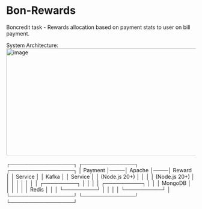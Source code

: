 # Bon-Rewards
Boncredit task - Rewards allocation based on payment stats to user on bill payment.

System Architecture:
<img width="705" height="284" alt="image" src="https://github.com/user-attachments/assets/2387f349-462b-4a9e-abb0-9eb831a41c78" />

┌─────────────────┐    ┌──────────────┐    ┌─────────────────┐
│   Payment       │────│    Apache    │────│    Reward       │
│   Service       │    │    Kafka     │    │    Service      │
│  (Node.js 20+)  │    │              │    │  (Node.js 20+)  │
│                 │    │              │    │                 │
│   ┌─────────┐   │    │              │    │  ┌──────────┐   │
│   │ MongoDB │   │    │              │    │  │  Redis   │   │
│   └─────────┘   │    │              │    │  └──────────┘   │
└─────────────────┘    └──────────────┘    └─────────────────┘
